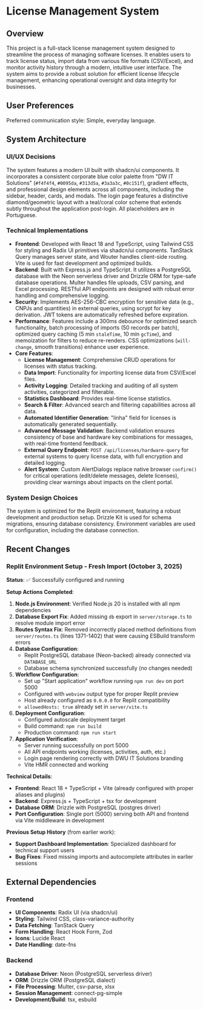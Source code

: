 # License Management System

## Overview

This project is a full-stack license management system designed to streamline the process of managing software licenses. It enables users to track license status, import data from various file formats (CSV/Excel), and monitor activity history through a modern, intuitive user interface. The system aims to provide a robust solution for efficient license lifecycle management, enhancing operational oversight and data integrity for businesses.

## User Preferences

Preferred communication style: Simple, everyday language.

## System Architecture

### UI/UX Decisions
The system features a modern UI built with shadcn/ui components. It incorporates a consistent corporate blue color palette from "DW IT Solutions" (`#f4f4f4`, `#0095da`, `#313d5a`, `#3a3a3c`, `#0c151f`), gradient effects, and professional design elements across all components, including the sidebar, header, cards, and modals. The login page features a distinctive diamond/geometric layout with a teal/coral color scheme that extends subtly throughout the application post-login. All placeholders are in Portuguese.

### Technical Implementations
- **Frontend**: Developed with React 18 and TypeScript, using Tailwind CSS for styling and Radix UI primitives via shadcn/ui components. TanStack Query manages server state, and Wouter handles client-side routing. Vite is used for fast development and optimized builds.
- **Backend**: Built with Express.js and TypeScript. It utilizes a PostgreSQL database with the Neon serverless driver and Drizzle ORM for type-safe database operations. Multer handles file uploads, CSV parsing, and Excel processing. RESTful API endpoints are designed with robust error handling and comprehensive logging.
- **Security**: Implements AES-256-CBC encryption for sensitive data (e.g., CNPJs and quantities) in external queries, using scrypt for key derivation. JWT tokens are automatically refreshed before expiration.
- **Performance**: Features include a 300ms debounce for optimized search functionality, batch processing of imports (50 records per batch), optimized query caching (5 min `staleTime`, 10 min `gcTime`), and memoization for filters to reduce re-renders. CSS optimizations (`will-change`, smooth transitions) enhance user experience.
- **Core Features**:
    - **License Management**: Comprehensive CRUD operations for licenses with status tracking.
    - **Data Import**: Functionality for importing license data from CSV/Excel files.
    - **Activity Logging**: Detailed tracking and auditing of all system activities, categorized and filterable.
    - **Statistics Dashboard**: Provides real-time license statistics.
    - **Search & Filter**: Advanced search and filtering capabilities across all data.
    - **Automated Identifier Generation**: "linha" field for licenses is automatically generated sequentially.
    - **Advanced Message Validation**: Backend validation ensures consistency of base and hardware key combinations for messages, with real-time frontend feedback.
    - **External Query Endpoint**: `POST /api/licenses/hardware-query` for external systems to query license data, with full encryption and detailed logging.
    - **Alert System**: Custom AlertDialogs replace native browser `confirm()` for critical operations (edit/delete messages, delete licenses), providing clear warnings about impacts on the client portal.

### System Design Choices
The system is optimized for the Replit environment, featuring a robust development and production setup. Drizzle Kit is used for schema migrations, ensuring database consistency. Environment variables are used for configuration, including the database connection.

## Recent Changes

### Replit Environment Setup - Fresh Import (October 3, 2025)
**Status**: ✅ Successfully configured and running

**Setup Actions Completed**:
1. **Node.js Environment**: Verified Node.js 20 is installed with all npm dependencies
2. **Database Export Fix**: Added missing `db` export in `server/storage.ts` to resolve module import error
3. **Routes Syntax Fix**: Removed incorrectly placed method definitions from `server/routes.ts` (lines 1371-1402) that were causing ESBuild transform errors
4. **Database Configuration**: 
   - Replit PostgreSQL database (Neon-backed) already connected via `DATABASE_URL`
   - Database schema synchronized successfully (no changes needed)
5. **Workflow Configuration**: 
   - Set up "Start application" workflow running `npm run dev` on port 5000
   - Configured with `webview` output type for proper Replit preview
   - Host already configured as `0.0.0.0` for Replit compatibility
   - `allowedHosts: true` already set in `server/vite.ts`
6. **Deployment Configuration**: 
   - Configured autoscale deployment target
   - Build command: `npm run build`
   - Production command: `npm run start`
7. **Application Verification**: 
   - Server running successfully on port 5000
   - All API endpoints working (licenses, activities, auth, etc.)
   - Login page rendering correctly with DWU IT Solutions branding
   - Vite HMR connected and working

**Technical Details**:
- **Frontend**: React 18 + TypeScript + Vite (already configured with proper aliases and plugins)
- **Backend**: Express.js + TypeScript + tsx for development
- **Database ORM**: Drizzle with PostgreSQL (postgres driver)
- **Port Configuration**: Single port (5000) serving both API and frontend via Vite middleware in development

**Previous Setup History** (from earlier work):
- **Support Dashboard Implementation**: Specialized dashboard for technical support users
- **Bug Fixes**: Fixed missing imports and autocomplete attributes in earlier sessions

## External Dependencies

### Frontend
- **UI Components**: Radix UI (via shadcn/ui)
- **Styling**: Tailwind CSS, class-variance-authority
- **Data Fetching**: TanStack Query
- **Form Handling**: React Hook Form, Zod
- **Icons**: Lucide React
- **Date Handling**: date-fns

### Backend
- **Database Driver**: Neon (PostgreSQL serverless driver)
- **ORM**: Drizzle ORM (PostgreSQL dialect)
- **File Processing**: Multer, csv-parse, xlsx
- **Session Management**: connect-pg-simple
- **Development/Build**: tsx, esbuild
